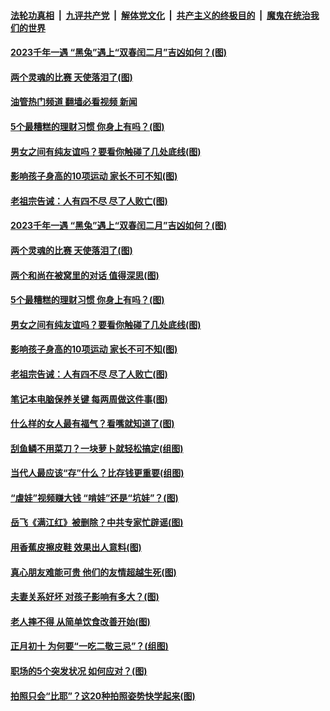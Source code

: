 ####  [法轮功真相](../../../../basic/blob/master/README.md?t=02051212) &nbsp;|&nbsp; [九评共产党](../../../../9ping.md/blob/master/README.md?t=02051212) &nbsp;|&nbsp; [解体党文化](../../../../jtdwh.md/blob/master/README.md?t=02051212)  &nbsp;|&nbsp; [共产主义的终极目的](../../../../gczydzjmd.md/blob/master/README.md?t=02051212) &nbsp;|&nbsp; [魔鬼在统治我们的世界](../../../../mgztzwmdsj.md/blob/master/README.md?t=02051212) 

#### [2023千年一遇 “黑兔”遇上“双春闰二月”吉凶如何？(图)](../pages/p8/1026727.md?t=02051212) 

#### [两个灵魂的比赛 天使落泪了(图)](../pages/p8/1028175.md?t=02051212) 

#### [油管热门频道 翻墙必看视频 新闻](http://129.146.143.75:81/youtube.html?02051212)

#### [5个最糟糕的理财习惯 你身上有吗？(图)](../pages/p8/1028076.md?t=02051212) 

#### [男女之间有纯友谊吗？要看你触碰了几处底线(图)](../pages/p8/1028050.md?t=02051212) 

#### [影响孩子身高的10项运动 家长不可不知(图)](../pages/p8/1028057.md?t=02051212) 

#### [老祖宗告诫：人有四不尽 尽了人败亡(图)](../pages/p8/1028028.md?t=02051212) 

#### [2023千年一遇 “黑兔”遇上“双春闰二月”吉凶如何？(图)](../pages/p8/1026727.md?t=02051212) 

#### [两个灵魂的比赛 天使落泪了(图)](../pages/p8/1028175.md?t=02051212) 

#### [两个和尚在被窝里的对话 值得深思(图)](../pages/p8/1028148.md?t=02051212) 

#### [5个最糟糕的理财习惯 你身上有吗？(图)](../pages/p8/1028076.md?t=02051212) 

#### [男女之间有纯友谊吗？要看你触碰了几处底线(图)](../pages/p8/1028050.md?t=02051212) 

#### [影响孩子身高的10项运动 家长不可不知(图)](../pages/p8/1028057.md?t=02051212) 

#### [老祖宗告诫：人有四不尽 尽了人败亡(图)](../pages/p8/1028028.md?t=02051212) 

#### [笔记本电脑保养关键 每两周做这件事(图)](../pages/p8/1027971.md?t=02051212) 

#### [什么样的女人最有福气？看嘴就知道了(图)](../pages/p8/1027916.md?t=02051212) 

#### [刮鱼鳞不用菜刀？一块萝卜就轻松搞定(组图)](../pages/p8/1027948.md?t=02051212) 

#### [当代人最应该“存”什么？比存钱更重要(组图)](../pages/p8/1027845.md?t=02051212) 

#### [“虐娃”视频赚大钱 “啃娃”还是“坑娃”？(图)](../pages/p8/1027913.md?t=02051212) 

#### [岳飞《满江红》被删除？中共专家忙辟谣(图)](../pages/p8/1027897.md?t=02051212) 

#### [用香蕉皮擦皮鞋 效果出人意料(图)](../pages/p8/1027863.md?t=02051212) 

#### [真心朋友难能可贵 他们的友情超越生死(图)](../pages/p8/1027706.md?t=02051212) 

#### [夫妻关系好坏 对孩子影响有多大？(图)](../pages/p8/1027731.md?t=02051212) 

#### [老人摔不得 从简单饮食改善开始(图)](../pages/p8/1027671.md?t=02051212) 

#### [正月初十 为何要“一吃二敬三忌”？(组图)](../pages/p8/1027768.md?t=02051212) 

#### [职场的5个突发状况 如何应对？(图)](../pages/p8/1027715.md?t=02051212) 

#### [拍照只会“比耶”？这20种拍照姿势快学起来(图)](../pages/p8/1027638.md?t=02051212) 

<img src='http://gfw-breaker.win/goodnews/indexes/p8.md' width='0px' height='0px'/>
